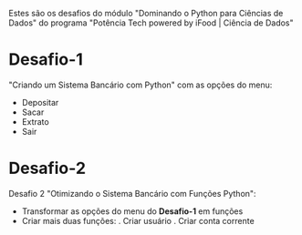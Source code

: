 Estes são os desafios do módulo "Dominando o Python para Ciências de Dados" do programa "Potência Tech powered by iFood | Ciência de Dados"

# Desafio-1
"Criando um Sistema Bancário com Python" com as opções do menu:
  - Depositar
  - Sacar
  - Extrato
  - Sair

# Desafio-2
Desafio 2 "Otimizando o Sistema Bancário com Funções Python":
  - Transformar as opções do menu do **Desafio-1** em funções
  - Criar mais duas funções:
    . Criar usuário
    . Criar conta corrente
